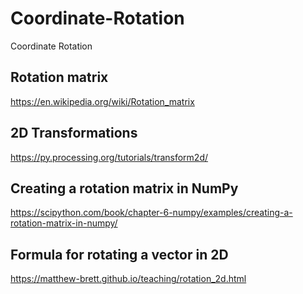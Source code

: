 # Coordinate-Rotation
Coordinate Rotation

## Rotation matrix
https://en.wikipedia.org/wiki/Rotation_matrix

## 2D Transformations
https://py.processing.org/tutorials/transform2d/

## Creating a rotation matrix in NumPy
https://scipython.com/book/chapter-6-numpy/examples/creating-a-rotation-matrix-in-numpy/

## Formula for rotating a vector in 2D
https://matthew-brett.github.io/teaching/rotation_2d.html


